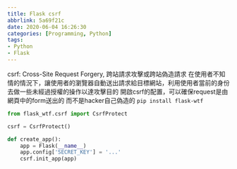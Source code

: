 ```yaml
---
title: Flask csrf
abbrlink: 5a69f21c
date: 2020-06-04 16:26:30
categories: [Programming, Python]
tags:
- Python
- Flask
---
```

csrf: Cross-Site Request Forgery, 跨站請求攻擊或跨站偽造請求
在使用者不知情的情況下，讓使用者的瀏覽器自動送出請求給目標網站，利用使用者當前的身份去做一些未經過授權的操作以達攻擊目的
開啟csrf的配置，可以確保request是由網頁中的form送出的 而不是hacker自己偽造的
`pip install flask-wtf`
```python
from flask_wtf.csrf import CsrfProtect

csrf = CsrfProtect()

def create_app():
    app = Flask(__name__)
    app.config['SECRET_KEY'] = '...'
    csrf.init_app(app)
```